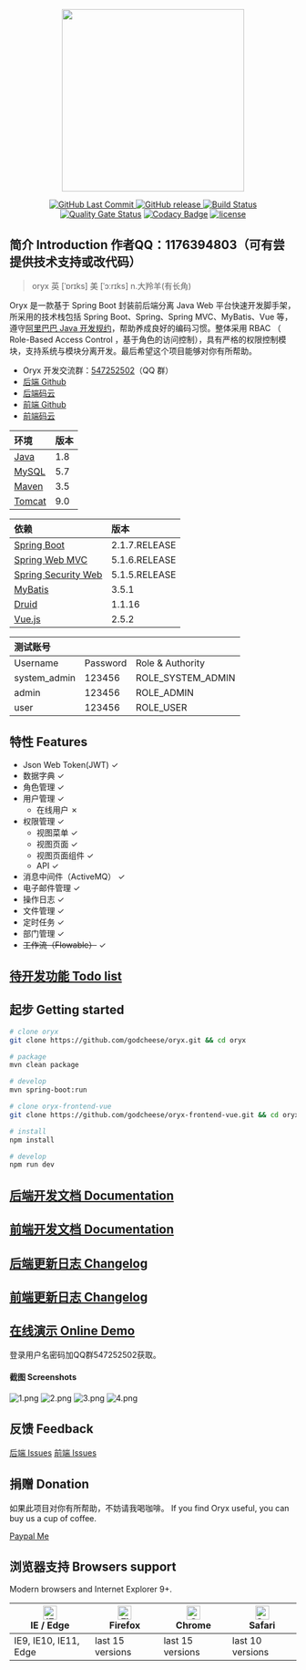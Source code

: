 <p align="center">
  <img width="320" src="https://github.com/godcheese/oryx/blob/master/oryx_banner.png?raw=true">
</p>
<p align="center">
  <a href="https://github.com/godcheese/oryx">
    <img src="https://img.shields.io/github/last-commit/godcheese/oryx.svg" alt="GitHub Last Commit">
  </a>
  <a href="https://github.com/godcheese/oryx/releases">
    <img src="https://img.shields.io/github/release/godcheese/oryx.svg" alt="GitHub release">
  </a>
  <a href="https://travis-ci.org/godcheese/oryx" rel="nofollow">
    <img src="https://travis-ci.org/godcheese/oryx.svg?branch=master" alt="Build Status">
  </a>
  <a href="https://sonarcloud.io/dashboard?id=godcheese_oryx"><img src="https://sonarcloud.io/api/project_badges/measure?project=godcheese_oryx&metric=alert_status" alt="Quality Gate Status"/></a>
  <a href="https://www.codacy.com/manual/godcheese/oryx?utm_source=github.com&amp;utm_medium=referral&amp;utm_content=godcheese/oryx&amp;utm_campaign=Badge_Grade"><img src="https://api.codacy.com/project/badge/Grade/3c0ed91f0e52448ca722d7e9c6b97bb0" alt="Codacy Badge"/></a>
  <a href="https://github.com/godcheese/oryx/blob/master/LICENSE">
    <img src="https://img.shields.io/github/license/mashape/apistatus.svg" alt="license">
  </a>
</p>

## 简介 Introduction 作者QQ：1176394803（可有尝提供技术支持或改代码）
> oryx 英 [ˈɒrɪks] 美 [ˈɔːrɪks] n.大羚羊(有长角)

Oryx 是一款基于 Spring Boot 封装前后端分离 Java Web 平台快速开发脚手架，所采用的技术栈包括 Spring Boot、Spring、Spring MVC、MyBatis、Vue 等，遵守[阿里巴巴 Java 开发规约](https://github.com/alibaba/p3c)，帮助养成良好的编码习惯。整体采用 RBAC （ Role-Based Access Control ，基于角色的访问控制），具有严格的权限控制模块，支持系统与模块分离开发。最后希望这个项目能够对你有所帮助。

- Oryx 开发交流群：[547252502](https://jq.qq.com/?_wv=1027&k=5yxyg73)（QQ 群）
- [后端 Github](https://github.com/godcheese/oryx)
- [后端码云](https://gitee.com/godcheese/oryx)
- [前端 Github](https://github.com/godcheese/oryx-frontend-vue)
- [前端码云](https://gitee.com/godcheese/oryx-frontend-vue)

|环境  |版本|
|:-----|---|
|[Java](https://www.oracle.com/technetwork/java/javase/downloads/jdk8-downloads-2133151.html)  |1.8|
|[MySQL](https://dev.mysql.com/downloads/mysql/5.7.html#downloads) |5.7|
|[Maven](http://maven.apache.org/download.cgi) |3.5|
|[Tomcat](https://tomcat.apache.org/download-90.cgi)|9.0|

|依赖            |版本         |
|:------------- |:------------|
|[Spring Boot](http://mvnrepository.com/artifact/org.springframework.boot/spring-boot)    |2.1.7.RELEASE|
|[Spring Web MVC](http://mvnrepository.com/artifact/org.springframework/spring-webmvc)     |5.1.6.RELEASE|
|[Spring Security Web](http://mvnrepository.com/artifact/org.springframework.security/spring-security-web)|5.1.5.RELEASE|
|[MyBatis](http://mvnrepository.com/artifact/org.mybatis/mybatis)        |3.5.1      |
|[Druid](http://mvnrepository.com/artifact/com.alibaba/druid-spring-boot-starter)          |1.1.16       |
|[Vue.js](http://cn.vue.js)      |2.5.2|

|测试账号     |        |                       |
|:-----------|:-------|:---------------------|
|Username    |Password|Role & Authority      |
|system_admin|123456  |ROLE_SYSTEM_ADMIN     |
|admin       |123456  |ROLE_ADMIN            |
|user        |123456  |ROLE_USER             |

## 特性 Features

- Json Web Token(JWT) ✓
- 数据字典 ✓
- 角色管理 ✓
- 用户管理 ✓
  - 在线用户 ✗
- 权限管理 ✓
  - 视图菜单 ✓
  - 视图页面 ✓
  - 视图页面组件 ✓
  - API ✓
- 消息中间件（ActiveMQ） ✓
- 电子邮件管理 ✓
- 操作日志 ✓
- 文件管理 ✓
- 定时任务 ✓
- 部门管理 ✓
- ~~工作流（Flowable）~~ ✓

## [待开发功能 Todo list](https://github.com/godcheese/oryx/blob/master/TODO.md)

## 起步 Getting started

```bash
# clone oryx
git clone https://github.com/godcheese/oryx.git && cd oryx

# package
mvn clean package

# develop
mvn spring-boot:run

# clone oryx-frontend-vue
git clone https://github.com/godcheese/oryx-frontend-vue.git && cd oryx-frontend-vue

# install
npm install

# develop
npm run dev
```
## [后端开发文档 Documentation](https://github.com/godcheese/oryx/blob/master/docs/getting_started.md)

## [前端开发文档 Documentation](https://github.com/godcheese/oryx-frontend-vue/blob/master/docs/getting_started.md)

## [后端更新日志 Changelog](https://github.com/godcheese/oryx/releases)
## [前端更新日志 Changelog](https://github.com/godcheese/oryx-frontend-vue/releases)

## [在线演示 Online Demo](https://oryx-frontend-vue.netlify.com/)

登录用户名密码加QQ群547252502获取。

#### 截图 Screenshots

![1.png](https://github.com/godcheese/oryx/blob/master/screenshots/1.png)
![2.png](https://github.com/godcheese/oryx/blob/master/screenshots/2.png)
![3.png](https://github.com/godcheese/oryx/blob/master/screenshots/3.png)
![4.png](https://github.com/godcheese/oryx/blob/master/screenshots/4.png)

## 反馈 Feedback

[后端 Issues](https://github.com/godcheese/oryx/issues)
[前端 Issues](https://github.com/godcheese/oryx-frontend-vue/issues)

## 捐赠 Donation

如果此项目对你有所帮助，不妨请我喝咖啡。
If you find Oryx useful, you can buy us a cup of coffee.

[Paypal Me](https://www.paypal.me/godcheese)

## 浏览器支持 Browsers support

Modern browsers and Internet Explorer 9+.

| [<img src="https://raw.githubusercontent.com/alrra/browser-logos/master/src/edge/edge_48x48.png" alt="IE / Edge" width="24px" height="24px" />](http://godban.github.io/browsers-support-badges/)</br>IE / Edge | [<img src="https://raw.githubusercontent.com/alrra/browser-logos/master/src/firefox/firefox_48x48.png" alt="Firefox" width="24px" height="24px" />](http://godban.github.io/browsers-support-badges/)</br>Firefox | [<img src="https://raw.githubusercontent.com/alrra/browser-logos/master/src/chrome/chrome_48x48.png" alt="Chrome" width="24px" height="24px" />](http://godban.github.io/browsers-support-badges/)</br>Chrome | [<img src="https://raw.githubusercontent.com/alrra/browser-logos/master/src/safari/safari_48x48.png" alt="Safari" width="24px" height="24px" />](http://godban.github.io/browsers-support-badges/)</br>Safari |
| --------- | --------- | --------- | --------- |
| IE9, IE10, IE11, Edge| last 15 versions| last 15 versions| last 10 versions

